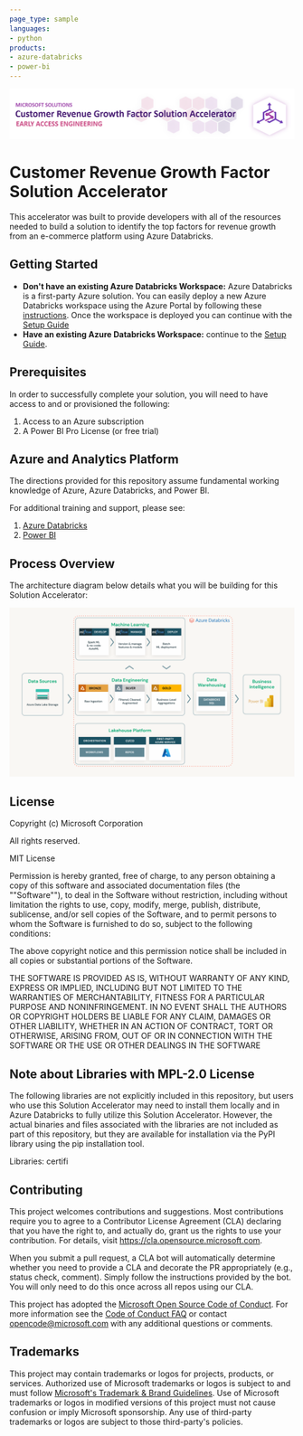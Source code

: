 ```yaml
---
page_type: sample
languages:
- python
products:
- azure-databricks
- power-bi
---
```


![Customer Revenue Growth Factor Solution Accelerator](./reference/images/CustomerRevenueGrowthFactor.png)

# Customer Revenue Growth Factor Solution Accelerator
This accelerator was built to provide developers with all of the resources needed to build a solution to identify the top factors for revenue growth from an e-commerce platform using Azure Databricks.

## Getting Started
* **Don't have an existing Azure Databricks Workspace:** Azure Databricks is a first-party Azure solution. You can easily deploy a new Azure Databricks workspace using the Azure Portal by following these [instructions](https://learn.microsoft.com/en-us/azure/databricks/scenarios/quickstart-create-databricks-workspace-portal?tabs=azure-portal#create-an-azure-databricks-workspace). Once the workspace is deployed you can continue with the [Setup Guide](./setup/setup_guide.md)
* **Have an existing Azure Databricks Workspace:** continue to the [Setup Guide](./setup/setup_guide.md).

## Prerequisites
In order to successfully complete your solution, you will need to have access to and or provisioned the following:
1. Access to an Azure subscription
2. A Power BI Pro License (or free trial)

## Azure and Analytics Platform
The directions provided for this repository assume fundamental working knowledge of Azure, Azure Databricks, and Power BI.

For additional training and support, please see:
 1. [Azure Databricks](https://azure.microsoft.com/en-us/products/databricks/)
 3. [Power BI](https://docs.microsoft.com/en-us/power-bi/)

## Process Overview  

The architecture diagram below details what you will be building for this Solution Accelerator:

![Azure Databricks Architecture](./reference/images/DatabricksArchitecture.png)

## License
Copyright (c) Microsoft Corporation

All rights reserved.

MIT License

Permission is hereby granted, free of charge, to any person obtaining a copy of this software and associated documentation files (the ""Software""), to deal in the Software without restriction, including without limitation the rights to use, copy, modify, merge, publish, distribute, sublicense, and/or sell copies of the Software, and to permit persons to whom the Software is furnished to do so, subject to the following conditions:

The above copyright notice and this permission notice shall be included in all copies or substantial portions of the Software.

THE SOFTWARE IS PROVIDED AS IS, WITHOUT WARRANTY OF ANY KIND, EXPRESS OR IMPLIED, INCLUDING BUT NOT LIMITED TO THE WARRANTIES OF MERCHANTABILITY, FITNESS FOR A PARTICULAR PURPOSE AND NONINFRINGEMENT. IN NO EVENT SHALL THE AUTHORS OR COPYRIGHT HOLDERS BE LIABLE FOR ANY CLAIM, DAMAGES OR OTHER LIABILITY, WHETHER IN AN ACTION OF CONTRACT, TORT OR OTHERWISE, ARISING FROM, OUT OF OR IN CONNECTION WITH THE SOFTWARE OR THE USE OR OTHER DEALINGS IN THE SOFTWARE

## Note about Libraries with MPL-2.0 License

The following libraries are not explicitly included in this repository, but users who use this Solution Accelerator may need to install them locally and in Azure Databricks to fully utilize this Solution Accelerator. However, the actual binaries and files associated with the libraries are not included as part of this repository, but they are available for installation via the PyPI library using the pip installation tool.  
  
Libraries: certifi

## Contributing

This project welcomes contributions and suggestions.  Most contributions require you to agree to a Contributor License Agreement (CLA) declaring that you have the right to, and actually do, grant us the rights to use your contribution. For details, visit https://cla.opensource.microsoft.com.

When you submit a pull request, a CLA bot will automatically determine whether you need to provide a CLA and decorate the PR appropriately (e.g., status check, comment). Simply follow the instructions provided by the bot. You will only need to do this once across all repos using our CLA.

This project has adopted the [Microsoft Open Source Code of Conduct](https://opensource.microsoft.com/codeofconduct/). For more information see the [Code of Conduct FAQ](https://opensource.microsoft.com/codeofconduct/faq/) or contact [opencode@microsoft.com](mailto:opencode@microsoft.com) with any additional questions or comments.

## Trademarks

This project may contain trademarks or logos for projects, products, or services. Authorized use of Microsoft trademarks or logos is subject to and must follow [Microsoft's Trademark & Brand Guidelines](https://www.microsoft.com/en-us/legal/intellectualproperty/trademarks/usage/general). Use of Microsoft trademarks or logos in modified versions of this project must not cause confusion or imply Microsoft sponsorship. Any use of third-party trademarks or logos are subject to those third-party's policies.
